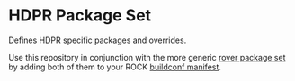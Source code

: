 # HDPR Package Set
Defines HDPR specific packages and overrides.

Use this repository in conjunction with the more generic [rover package set](https://github.com/esa-prl/rover-package_set) by
adding both of them to your ROCK [buildconf manifest](https://github.com/esa-prl/buildconf/blob/master/manifest).
